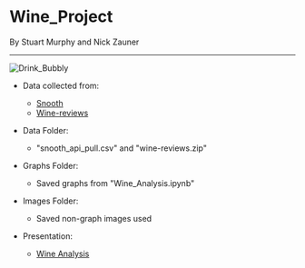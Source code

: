 # Wine_Project

By Stuart Murphy and Nick Zauner
***

![Drink_Bubbly](https://bestanimations.com/Food/Beverages/Alcohol/drink-champagne-animated-gif.gif)

- Data collected from:
    - [Snooth](http://www.snooth.com/)
    - [Wine-reviews](https://www.kaggle.com/zynicide/wine-reviews)


- Data Folder:
        
    - "snooth_api_pull.csv" and "wine-reviews.zip"


* Graphs Folder:
    
    * Saved graphs from "Wine_Analysis.ipynb" 


* Images Folder:
    
    * Saved non-graph images used


* Presentation:
    
    * [Wine Analysis](https://prezi.com/view/nsEG3LrOrJJHHD87K61Q/)
